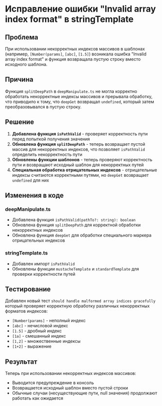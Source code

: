 # Исправление ошибки "Invalid array index format" в stringTemplate

## Проблема

При использовании некорректных индексов массивов в шаблонах (например, `[Number(params]`, `[abc]`, `[1.5]`) возникала ошибка "Invalid array index format" и функция возвращала пустую строку вместо исходного шаблона.

## Причина

Функция `splitDeepPath` в `deepManipulate.ts` не могла корректно обработать некорректные индексы массивов и прерывала обработку, что приводило к тому, что `deepGet` возвращал `undefined`, который затем преобразовывался в пустую строку.

## Решение

1. **Добавлена функция `isPathValid`** - проверяет корректность пути перед попыткой получения значения
2. **Обновлена функция `splitDeepPath`** - теперь возвращает пустой массив для некорректных индексов, что позволяет `isPathValid` определить некорректность пути
3. **Обновлены функции шаблонов** - теперь проверяют корректность пути и возвращают исходный шаблон для некорректных путей
4. **Специальная обработка отрицательных индексов** - отрицательные индексы считаются корректными путями, но `deepGet` возвращает `undefined` для них

## Изменения в коде

### deepManipulate.ts

- Добавлена функция `isPathValid(pathTo?: string): boolean`
- Обновлена функция `splitDeepPath` для корректной обработки некорректных индексов
- Обновлена функция `deepGet` для обработки специального маркера отрицательных индексов

### stringTemplate.ts

- Добавлен импорт `isPathValid`
- Обновлены функции `mustacheTemplate` и `standardTemplate` для проверки корректности путей

## Тестирование

Добавлен новый тест `should handle malformed array indices gracefully` который проверяет корректную обработку различных некорректных форматов индексов:

- `[Number(params]` - неполный индекс
- `[abc]` - нечисловой индекс
- `[1.5]` - дробный индекс
- `[1a]` - смешанный индекс
- `[1,2]` - множественные индексы
- `[1+2]` - выражение

## Результат

Теперь при использовании некорректных индексов массивов:

- Выводится предупреждение в консоль
- Возвращается исходный шаблон вместо пустой строки
- Обычные случаи (несуществующие пути, null значения) продолжают работать как ожидается
